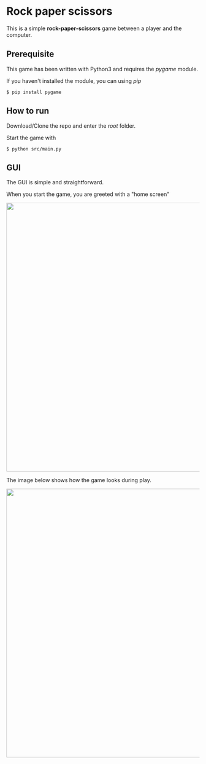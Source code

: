 # Rock paper scissors

This is a simple **rock-paper-scissors** game between a player and the computer.

## Prerequisite

This game has been written with Python3 and requires the _pygame_ module.

If you haven't installed the module, you can using _pip_

```
$ pip install pygame
```

## How to run

Download/Clone the repo and enter the _root_ folder.

Start the game with

```
$ python src/main.py
```

## GUI

The GUI is simple and straightforward.

When you start the game, you are greeted with a "home screen"

<img src="https://github.com/Hvaheterdu/rock-paper-scissor/blob/main/docs/images/home_screen.png" width="700" alt="">

The image below shows how the game looks during play.

<img src="https://github.com/Hvaheterdu/rock-paper-scissor/blob/main/docs/images/game_screen.png" width="700" alt="">
